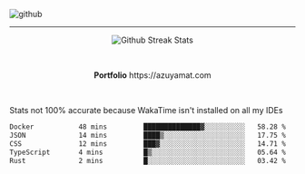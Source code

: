 ![github](https://media.discordapp.net/attachments/881363147364118528/1142610121697021952/background.png?width=1000&height=300)<br>
___
<p align="center">
  <img alt="Github Streak Stats" src="https://streak-stats.demolab.com?user=Azuyamat&theme=transparent&hide_border=true"/>
</p><br>
<p align="center">
      <strong>Portfolio</strong> https://azuyamat.com
</p><br>

Stats not 100% accurate because WakaTime isn't installed on all my IDEs
<!--START_SECTION:waka-->

```txt
Docker           48 mins         ██████████████▓░░░░░░░░░░   58.28 %
JSON             14 mins         ████▒░░░░░░░░░░░░░░░░░░░░   17.75 %
CSS              12 mins         ███▓░░░░░░░░░░░░░░░░░░░░░   14.71 %
TypeScript       4 mins          █▒░░░░░░░░░░░░░░░░░░░░░░░   05.64 %
Rust             2 mins          █░░░░░░░░░░░░░░░░░░░░░░░░   03.42 %
```

<!--END_SECTION:waka-->

